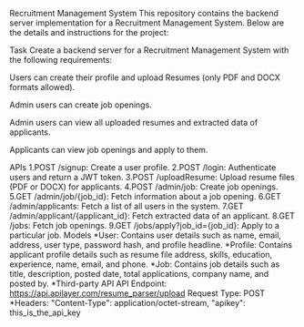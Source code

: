 Recruitment Management System
This repository contains the backend server implementation for a Recruitment Management System. Below are the details and instructions for the project:

Task
Create a backend server for a Recruitment Management System with the following requirements:

Users can create their profile and upload Resumes (only PDF and DOCX formats allowed).

Admin users can create job openings.

Admin users can view all uploaded resumes and extracted data of applicants.

Applicants can view job openings and apply to them.

APIs
1.POST /signup: Create a user profile.
2.POST /login: Authenticate users and return a JWT token.
3.POST /uploadResume: Upload resume files (PDF or DOCX) for applicants.
4.POST /admin/job: Create job openings.
5.GET /admin/job/{job_id}: Fetch information about a job opening.
6.GET /admin/applicants: Fetch a list of all users in the system.
7.GET /admin/applicant/{applicant_id}: Fetch extracted data of an applicant.
8.GET /jobs: Fetch job openings.
9.GET /jobs/apply?job_id={job_id}: Apply to a particular job.
Models
*User: Contains user details such as name, email, address, user type, password hash, and profile headline.
*Profile: Contains applicant profile details such as resume file address, skills, education, experience, name, email, and phone.
*Job: Contains job details such as title, description, posted date, total applications, company name, and posted by.
*Third-party API API Endpoint: https://api.apilayer.com/resume_parser/upload
Request Type: POST
*Headers: "Content-Type": application/octet-stream, "apikey": this_is_the_api_key
